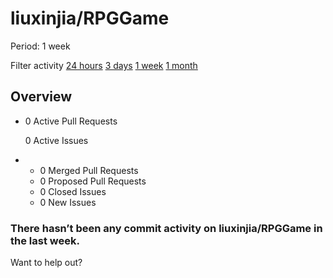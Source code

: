 # liuxinjia/RPGGame

 Period: 1 week

Filter activity [24 hours](https://github.com/liuxinjia/RPGGame/pulse/daily) [3 days](https://github.com/liuxinjia/RPGGame/pulse/halfweekly) [1 week](liuxinjia-rpggame-6.md) [1 month](https://github.com/liuxinjia/RPGGame/pulse/monthly)

## Overview

* 0 Active Pull Requests

  0 Active Issues

* *  0 Merged Pull Requests
  *  0 Proposed Pull Requests
  *  0 Closed Issues
  *  0 New Issues

### There hasn’t been any commit activity on liuxinjia/RPGGame in the last week.

Want to help out?

